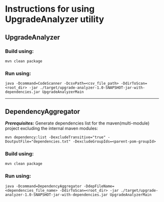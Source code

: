 # Instructions for using UpgradeAnalyzer utility

## UpgradeAnalyzer
### Build using:
`mvn clean package`
### Run using:
`java -Dcommand=CodeScanner -DcsvPath=<csv_file_path> -DdirToScan=<root_dir> -jar ./target/upgrade-analyzer-1.0-SNAPSHOT-jar-with-dependencies.jar UpgradeAnalyzerMain`

***

## DependencyAggregator
**_Prerequisites:_** Generate dependencies list for the maven(multi-module) project excluding the internal maven modules:

`mvn dependency:list -DexcludeTransitive="true" -DoutputFile="dependencies.txt" -DexcludeGroupIds=<parent-pom-groupId>`

### Build using:
`mvn clean package`

### Run using:
`java -Dcommand=DependencyAggregator -DdepFileName=<dependencies_file_name> -DdirToScan=<root_dir> -jar ./target/upgrade-analyzer-1.0-SNAPSHOT-jar-with-dependencies.jar UpgradeAnalyzerMain`